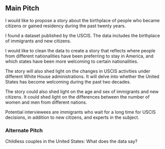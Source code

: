 ## Main Pitch

I would like to propose a story about the birthplace of people who became citizens or gained residency during the past twenty years. 

I found a dataset published by the USCIS. The data includes the birthplace of immigrants and new citizens. 

I would like to clean the data to create a story that reflects where people from different nationalities have been preferring to stay in America, and which states have been more welcoming to certain nationalities.

The story will also shed light on the changes in USCIS activities under different White House administrations. It will delve into whether the United States has become welcoming during the past two decades. 

The story could also shed light on the age and sex of immigrants and new citizens. It could shed light on the differences between the number of women and men from different nations.

Potential interviewees are immigrants who wait for a long time for USCIS decisions, in addition to new citizens, and experts in the subject.  





### Alternate Pitch

Childless couples in the United States: What does the data say?
